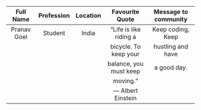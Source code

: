 |   Full Name  |  Profession  |  Location  |     Favourite Quote       | Message to community |
| :----------: | :----------: |  :------:  | :-----------------------: | :------------------: |
| Pranav Goel  |    Student   |    India   |  “Life is like riding a   |  Keep coding, Keep   |
|              |              |            |   bicycle. To keep your   |  hustling and have   |
|              |              |            |   balance, you must keep  |  a good day.         |
|              |              |            |   moving.”                |                      |
|              |              |            |   — Albert Einstein       |                      |
